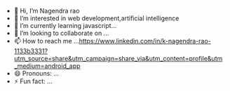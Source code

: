 - 👋 Hi, I’m Nagendra rao
- 👀 I’m interested in web development,artificial intelligence
- 🌱 I’m currently learning javascript...
- 💞️ I’m looking to collaborate on ...
- 📫 How to reach me ...https://www.linkedin.com/in/k-nagendra-rao-1133b3331?utm_source=share&utm_campaign=share_via&utm_content=profile&utm_medium=android_app
- 😄 Pronouns: ...
- ⚡ Fun fact: ...

<!---
nagendra3868/nagendra3868 is a ✨ special ✨ repository because its `README.md` (this file) appears on your GitHub profile.
You can click the Preview link to take a look at your changes.
--->

